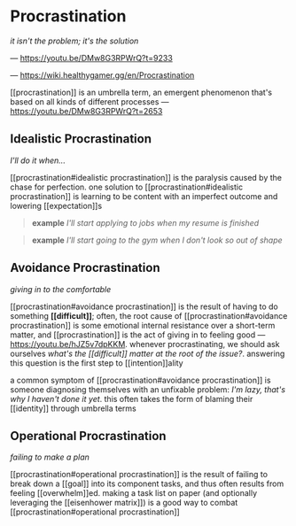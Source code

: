 # Procrastination

_it isn't the problem; it's the solution_

&mdash; <https://youtu.be/DMw8G3RPWrQ?t=9233>

&mdash; <https://wiki.healthygamer.gg/en/Procrastination>

[[procrastination]] is an umbrella term, an emergent phenomenon that's based on all kinds of different processes &mdash; <https://youtu.be/DMw8G3RPWrQ?t=2653>

## Idealistic Procrastination

_I'll do it when..._

[[procrastination#idealistic procrastination]] is the paralysis caused by the chase for perfection. one solution to [[procrastination#idealistic procrastination]] is learning to be content with an imperfect outcome and lowering [[expectation]]s

> **example** _I'll start applying to jobs when my resume is finished_

> **example** _I'll start going to the gym when I don't look so out of shape_

## Avoidance Procrastination

_giving in to the comfortable_

[[procrastination#avoidance procrastination]] is the result of having to do something **[[difficult]]**; often, the root cause of [[procrastination#avoidance procrastination]] is some emotional internal resistance over a short-term matter, and [[procrastination]] is the act of giving in to feeling good &mdash; <https://youtu.be/hJZ5v7dpKKM>. whenever procrastinating, we should ask ourselves _what's the [[difficult]] matter at the root of the issue?_. answering this question is the first step to [[intention]]ality

a common symptom of [[procrastination#avoidance procrastination]] is someone diagnosing themselves with an unfixable problem: _I'm lazy, that's why I haven't done it yet_. this often takes the form of blaming their [[identity]] through umbrella terms

## Operational Procrastination

_failing to make a plan_

[[procrastination#operational procrastination]] is the result of failing to break down a [[goal]] into its component tasks, and thus often results from feeling [[overwhelm]]ed. making a task list on paper (and optionally leveraging the [[eisenhower matrix]]) is a good way to combat [[procrastination#operational procrastination]]
